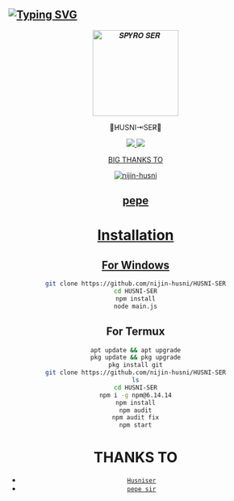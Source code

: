 ## [![Typing SVG](https://readme-typing-svg.herokuapp.com?font=Lemon+milk&color=F4000&lines=Welcome+to+HUSNI-SER+WA+Bot+repo;Created+by+HUSNI;This+is+a+Featured+bot;With+Love+HUSNI-SER)](https://git.io/typing-svg)
<p align="center">
<img src="https://i.ibb.co/0Gc5D80/xeon.jpg" alt="𝑺𝑷𝒀𝑹𝑶 𝑺𝑬𝑹" width="170" />
<p align="center">
 ⻼H̸USNI⇥SER̸󱿋

<p align="center">
  <a href="https://instagram.com/_husni_ser_"><img src="https://img.shields.io/badge/Instagram-E4405F?style=for-the-badge&logo=instagram&logoColor=white"/> 
  <a href="https://wa.me/917025868709"><img src="https://img.shields.io/badge/WhatsApp-25D366?style=for-the-badge&logo=whatsapp&logoColor=white" />
<p align="center">
BIG THANKS TO

<div align="center">

![nijin-husni](https://github.com/pepesir.png?size=100)

## pepe
# Installation
## For Windows
```bash
git clone https://github.com/nijin-husni/HUSNI-SER
cd HUSNI-SER
npm install
node main.js
```
## For Termux
```bash
apt update && apt upgrade
pkg update && pkg upgrade
pkg install git
git clone https://github.com/nijin-husni/HUSNI-SER
ls
cd HUSNI-SER
npm i -g npm@6.14.14
npm install
npm audit
npm audit fix
npm start
```

# THANKS TO
* [`Husniser`](https://github.com/nijin-husni)
* [`pepe sir`](https://github.com/pepesir)
